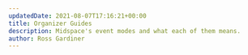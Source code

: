 ```yaml
---
updatedDate: 2021-08-07T17:16:21+00:00
title: Organizer Guides
description: Midspace's event modes and what each of them means.
author: Ross Gardiner
---
```


